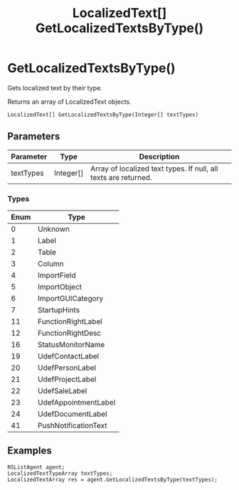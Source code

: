 ﻿---
uid: crmscript_class_nslistagent_getlocalizedtextsbytype
title: LocalizedText[] GetLocalizedTextsByType()
description: CRMScript method in the NSListAgent class that gets localized text by their type
intellisense: NSListAgent.GetLocalizedTextsByType
keywords: NSListAgent, GetLocalizedTextsByType, GetLocalizedTextsByType(Integer[])
so.topic: reference
---

# GetLocalizedTextsByType()

Gets localized text by their type.

Returns an array of LocalizedText objects.

`LocalizedText[] GetLocalizedTextsByType(Integer[] textTypes)`

## Parameters

| Parameter | Type | Description |
|---|---|---|
| textTypes | Integer[] | Array of localized text types. If null, all texts are returned. |

### Types

| Enum | Type |
|---|---|
| 0 | Unknown |
| 1 | Label |
| 2 | Table |
| 3 | Column |
| 4 | ImportField |
| 5 | ImportObject |
| 6 | ImportGUICategory |
| 7 | StartupHints |
| 11 | FunctionRightLabel |
| 12 | FunctionRightDesc |
| 16 | StatusMonitorName |
| 19 | UdefContactLabel |
| 20 | UdefPersonLabel |
| 21 | UdefProjectLabel |
| 22 | UdefSaleLabel |
| 23 | UdefAppointmentLabel |
| 24 | UdefDocumentLabel |
| 41 | PushNotificationText |

## Examples

```crmscript
NSListAgent agent;
LocalizedTextTypeArray textTypes;
LocalizedTextArray res = agent.GetLocalizedTextsByType(textTypes);
```

